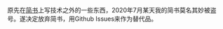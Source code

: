 原先在[简书](https://www.jianshu.com/u/1d66abec4fc1)上写技术之外的一些东西，2020年7月某天我的简书莫名其妙被盗号。遂决定放弃简书，用Github Issues来作为替代品。

